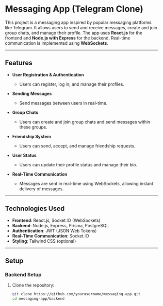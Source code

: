 # Messaging App (Telegram Clone)

This project is a messaging app inspired by popular messaging platforms like Telegram. It allows users to send and receive messages, create and join group chats, and manage their profile. The app uses **React.js** for the frontend and **Node.js with Express** for the backend. Real-time communication is implemented using **WebSockets**.

---

## Features

- **User Registration & Authentication**
  - Users can register, log in, and manage their profiles.
  
- **Sending Messages**
  - Send messages between users in real-time.
  
- **Group Chats**
  - Users can create and join group chats and send messages within these groups.

- **Friendship System**
  - Users can send, accept, and manage friendship requests.

- **User Status**
  - Users can update their profile status and manage their bio.

- **Real-Time Communication**
  - Messages are sent in real-time using WebSockets, allowing instant delivery of messages.

---

## Technologies Used

- **Frontend**: React.js, Socket.IO (WebSockets)
- **Backend**: Node.js, Express, Prisma, PostgreSQL
- **Authentication**: JWT (JSON Web Tokens)
- **Real-Time Communication**: Socket.IO
- **Styling**: Tailwind CSS (optional)

---

## Setup

### Backend Setup

1. Clone the repository:
   ```bash
   git clone https://github.com/yourusername/messaging-app.git
   cd messaging-app/backend